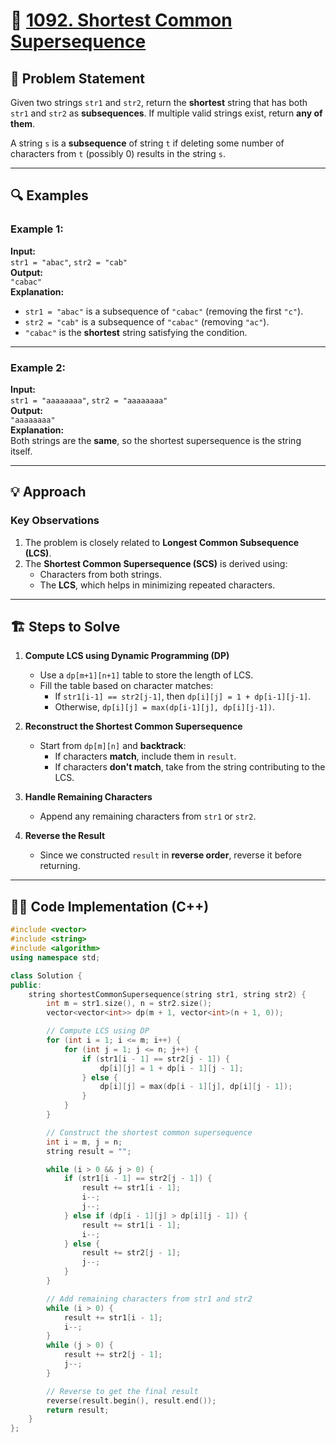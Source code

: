 # 🚀 [1092. Shortest Common Supersequence](https://leetcode.com/problems/shortest-common-supersequence/)

## 📜 Problem Statement

Given two strings `str1` and `str2`, return the **shortest** string that has both `str1` and `str2` as **subsequences**. If multiple valid strings exist, return **any of them**.

A string `s` is a **subsequence** of string `t` if deleting some number of characters from `t` (possibly 0) results in the string `s`.

---

## 🔍 Examples

### Example 1:
**Input:**  
`str1 = "abac"`, `str2 = "cab"`  
**Output:**  
`"cabac"`  
**Explanation:**  
- `str1 = "abac"` is a subsequence of `"cabac"` (removing the first `"c"`).
- `str2 = "cab"` is a subsequence of `"cabac"` (removing `"ac"`).
- `"cabac"` is the **shortest** string satisfying the condition.

---

### Example 2:
**Input:**  
`str1 = "aaaaaaaa"`, `str2 = "aaaaaaaa"`  
**Output:**  
`"aaaaaaaa"`  
**Explanation:**  
Both strings are the **same**, so the shortest supersequence is the string itself.

---

## 💡 Approach

### **Key Observations**
1. The problem is closely related to **Longest Common Subsequence (LCS)**.
2. The **Shortest Common Supersequence (SCS)** is derived using:
   - Characters from both strings.
   - The **LCS**, which helps in minimizing repeated characters.

---

## 🏗️ Steps to Solve

1. **Compute LCS using Dynamic Programming (DP)**
   - Use a `dp[m+1][n+1]` table to store the length of LCS.
   - Fill the table based on character matches:
     - If `str1[i-1] == str2[j-1]`, then `dp[i][j] = 1 + dp[i-1][j-1]`.
     - Otherwise, `dp[i][j] = max(dp[i-1][j], dp[i][j-1])`.

2. **Reconstruct the Shortest Common Supersequence**
   - Start from `dp[m][n]` and **backtrack**:
     - If characters **match**, include them in `result`.
     - If characters **don't match**, take from the string contributing to the LCS.

3. **Handle Remaining Characters**
   - Append any remaining characters from `str1` or `str2`.

4. **Reverse the Result**
   - Since we constructed `result` in **reverse order**, reverse it before returning.

---

## 👨‍💻 Code Implementation (C++)

```cpp
#include <vector>
#include <string>
#include <algorithm>
using namespace std;

class Solution {
public:
    string shortestCommonSupersequence(string str1, string str2) {
        int m = str1.size(), n = str2.size();
        vector<vector<int>> dp(m + 1, vector<int>(n + 1, 0));

        // Compute LCS using DP
        for (int i = 1; i <= m; i++) {
            for (int j = 1; j <= n; j++) {
                if (str1[i - 1] == str2[j - 1]) {
                    dp[i][j] = 1 + dp[i - 1][j - 1];
                } else {
                    dp[i][j] = max(dp[i - 1][j], dp[i][j - 1]);
                }
            }
        }

        // Construct the shortest common supersequence
        int i = m, j = n;
        string result = "";

        while (i > 0 && j > 0) {
            if (str1[i - 1] == str2[j - 1]) {
                result += str1[i - 1];
                i--;
                j--;
            } else if (dp[i - 1][j] > dp[i][j - 1]) {
                result += str1[i - 1];
                i--;
            } else {
                result += str2[j - 1];
                j--;
            }
        }

        // Add remaining characters from str1 and str2
        while (i > 0) {
            result += str1[i - 1];
            i--;
        }
        while (j > 0) {
            result += str2[j - 1];
            j--;
        }

        // Reverse to get the final result
        reverse(result.begin(), result.end());
        return result;
    }
};

